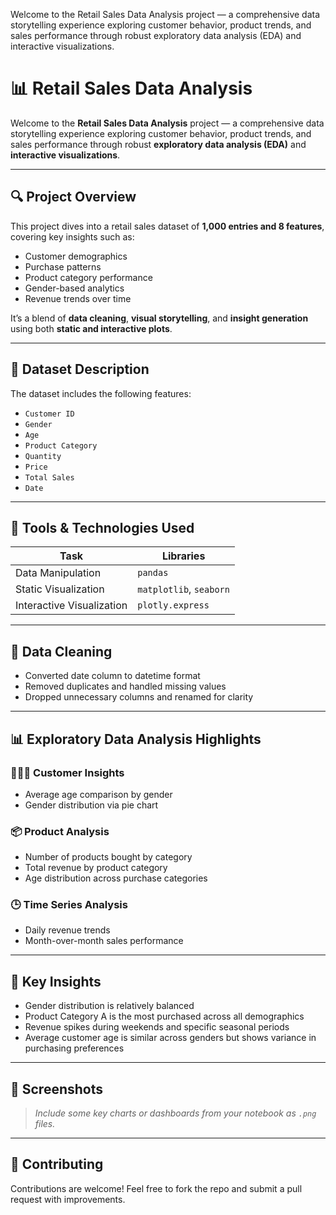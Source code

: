 Welcome to the Retail Sales Data Analysis project — a comprehensive data storytelling experience exploring customer behavior, product trends, and sales performance through robust exploratory data analysis (EDA) and interactive visualizations.


# 📊 Retail Sales Data Analysis

Welcome to the **Retail Sales Data Analysis** project — a comprehensive data storytelling experience exploring customer behavior, product trends, and sales performance through robust **exploratory data analysis (EDA)** and **interactive visualizations**.

---

## 🔍 Project Overview

This project dives into a retail sales dataset of **1,000 entries and 8 features**, covering key insights such as:

* Customer demographics
* Purchase patterns
* Product category performance
* Gender-based analytics
* Revenue trends over time

It’s a blend of **data cleaning**, **visual storytelling**, and **insight generation** using both **static and interactive plots**.

---

## 📁 Dataset Description

The dataset includes the following features:

* `Customer ID`
* `Gender`
* `Age`
* `Product Category`
* `Quantity`
* `Price`
* `Total Sales`
* `Date`

---

## 🧰 Tools & Technologies Used

| Task                      | Libraries               |
| ------------------------- | ----------------------- |
| Data Manipulation         | `pandas`                |
| Static Visualization      | `matplotlib`, `seaborn` |
| Interactive Visualization | `plotly.express`        |

---

## 🧹 Data Cleaning

* Converted date column to datetime format
* Removed duplicates and handled missing values
* Dropped unnecessary columns and renamed for clarity

---

## 📊 Exploratory Data Analysis Highlights

### 🧑‍🤝‍🧑 Customer Insights

* Average age comparison by gender
* Gender distribution via pie chart

### 📦 Product Analysis

* Number of products bought by category
* Total revenue by product category
* Age distribution across purchase categories

### 🕒 Time Series Analysis

* Daily revenue trends
* Month-over-month sales performance

---

## 🌟 Key Insights

* Gender distribution is relatively balanced
* Product Category A is the most purchased across all demographics
* Revenue spikes during weekends and specific seasonal periods
* Average customer age is similar across genders but shows variance in purchasing preferences


---

## 📎 Screenshots

> *Include some key charts or dashboards from your notebook as `.png` files.*

---

## 🤝 Contributing

Contributions are welcome! Feel free to fork the repo and submit a pull request with improvements.
